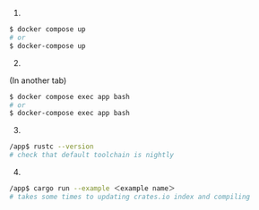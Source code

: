 1.
```sh
$ docker compose up
# or
$ docker-compose up
```
2.
(In another tab)
```sh
$ docker compose exec app bash
# or
$ docker-compose exec app bash
```
3.
```sh
/app$ rustc --version
# check that default toolchain is nightly
```
4.
```sh
/app$ cargo run --example ＜example name＞
# takes some times to updating crates.io index and compiling
```
